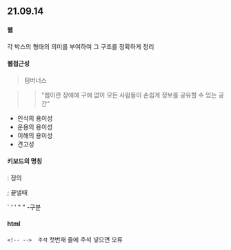 ## 21.09.14

#### 웹

각 박스의 형태의 의미를 부여하여 그 구조를 정확하게 정리



#### 웹접근성

> 팀버너스

> >"웹이란 장애에 구애 없이 모든 사람들이 손쉽게 정보를 공유할 수 있는 공간"

- 인식의 용이성
- 운용의 용이성
- 이해의 용이성
- 견고성



#### 키보드의 명칭

: 정의

; 끝낼때

` ' ' " "  -구분



#### html

`<!-- -->  주석`  첫번재 줄에 주석 넣으면 오류




